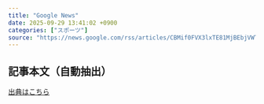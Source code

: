 ```yaml
---
title: "Google News"
date: 2025-09-29 13:41:02 +0900
categories: ["スポーツ"]
source: "https://news.google.com/rss/articles/CBMif0FVX3lxTE81MjBEbjVWTGFMZU1lbVBCV3puenhNV1Q0ZGN1NGoxQjdCYmR0ZTJacUxnc09uelo0Y192X3ZrR3NIR1p5amVRUExQU0szd3RJODVFS05tamNrX2Z1d3ZHeEVKWlU4Z3VpeUZ3WnNXWlc2cDB5X0xSS2lKREtBSDA?oc=5"
---
```


## 記事本文（自動抽出）
<body class="y0K44d EA71Tc" id="readabilityBody"></body>

[出典はこちら](https://news.google.com/rss/articles/CBMif0FVX3lxTE81MjBEbjVWTGFMZU1lbVBCV3puenhNV1Q0ZGN1NGoxQjdCYmR0ZTJacUxnc09uelo0Y192X3ZrR3NIR1p5amVRUExQU0szd3RJODVFS05tamNrX2Z1d3ZHeEVKWlU4Z3VpeUZ3WnNXWlc2cDB5X0xSS2lKREtBSDA?oc=5)
